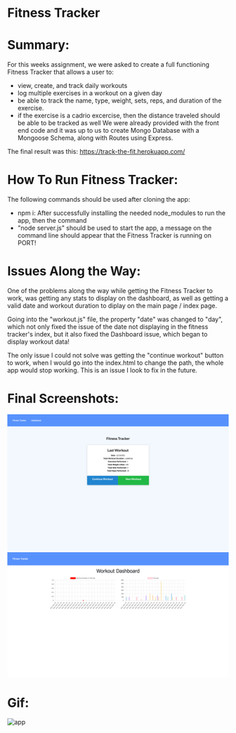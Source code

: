 # Fitness Tracker 

# Summary: 
For this weeks assignment, we were asked to create a full functioning Fitness Tracker that allows a user to: 
* view, create, and track daily workouts
* log multiple exercises in a workout on a given day
* be able to track the name, type, weight, sets, reps, and duration of the exercise.
* if the exercise is a cadrio excercise, then the distance traveled should be able to be tracked as well
We were already provided with the front end code and it was up to us to create Mongo Database with a Mongoose Schema, along with Routes using Express. 

The final result was this: https://track-the-fit.herokuapp.com/

# How To Run Fitness Tracker:
The following commands should be used after cloning the app: 
* npm i: After successfully installing the needed node_modules to run the app, then the command
* "node server.js" should be used to start the app, a message on the command line should appear that the Fitness Tracker is running on PORT!

# Issues Along the Way: 
One of the problems along the way while getting the Fitness Tracker to work, was getting any stats to display on the dashboard, as well as getting a valid date and workout duration to diplay on the main page / index page.

Going into the "workout.js" file, the property "date" was changed to "day", which not only fixed the issue of the date not displaying in the fitness tracker's index, but it also fixed the Dashboard issue, which began to display workout data!

The only issue I could not solve was getting the "continue workout" button to work, when I would go into the index.html to change the path, the whole app would stop working. This is an issue I look to fix in the future.

# Final Screenshots: 

<img src= '/screenshots/homePage.png'>

<img src= '/screenshots/dashboard.png'>

# Gif:
![app](https://user-images.githubusercontent.com/87496972/146713346-7e1d7a05-9fff-40a6-ba39-088a9f8aa640.gif)
